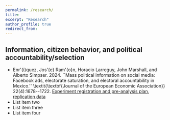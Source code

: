 ```yaml
---
permalink: /research/
title: 
excerpt: "Research"
author_profile: true
redirect_from: 
---
```


## Information, citizen behavior, and political accountability/selection

* Enr\'{i}quez, Jos\'{e} Ram\'{o}n, Horacio Larreguy, John Marshall, and Alberto Simpser. 2024. ``Mass political information on social media: Facebook ads, electorate saturation, and electoral accountability in Mexico.'' \textit{\textbf{Journal of the European Economic Association}} 22(4):1678--1722. [Experiment registration and pre-analysis plan](https://www.socialscienceregistry.org/trials/3135), [replication data](https://dataverse.harvard.edu/dataset.xhtml?persistentId=doi:10.7910/DVN/4PSW76)
* List item two
* List item three
* List item four
